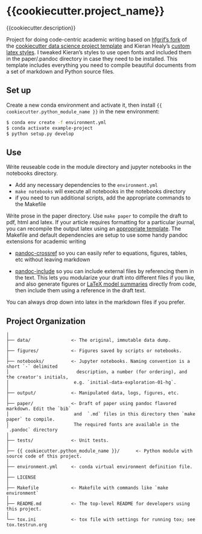 # {{cookiecutter.project_name}}

{{cookiecutter.description}}

Project for doing code-centric academic writing based on
[hfgrif’s fork](https://github.com/hgrif/cookiecutter-ds-python) of the
[cookiecutter data science project template](https://drivendata.github.io/cookiecutter-data-science/)
and Kieran Healy’s [custom latex styles](https://github.com/hgrif/cookiecutter-ds-python). I
tweaked Kieran’s styles to use open fonts and included them in the paper/.pandoc directory
in case they need to be installed. This template includes everything you need to compile beautiful documents from a set of markdown and Python source files.

## Set up

Create a new conda environment and activate it, then install `{{ cookiecutter.python_module_name }}` in the new environment:

```bash
$ conda env create -f environment.yml
$ conda activate example-project 
$ python setup.py develop
```

## Use

Write reuseable code in the module directory and jupyter notebooks in the notebooks
directory. 

  - Add any necessary dependencies to the `environment.yml` 
  - `make notebooks` will execute all notebooks in the notebooks directory
  - if you need to run additional scripts, add the appropriate commands to the Makefile

Write prose in the paper directory.
Use `make paper` to compile the draft to pdf, html and latex.
If your article requires formatting for a particular journal, you can recompile the output
latex using an
[appropriate template](http://www.latextemplates.com/template/elseviers-elsarticle-document-class). The Makefile and default dependencies are setup to use some handy pandoc extensions for academic writing 

  - [pandoc-crossref](https://lierdakil.github.io/pandoc-crossref/) so you can easily refer to equations, figures, tables, etc without leaving markdown

  - [pandoc-include](https://github.com/DCsunset/pandoc-include) so you can include external files by referencing them in the text. This lets you modularize your draft into different files if you like, and also generate figures or
[LaTeX model summaries](https://www.statsmodels.org/stable/generated/statsmodels.iolib.summary2.Summary.as_latex.html)
directly from code, then include them using a reference in the draft text.


You can always drop down into latex in the markdown files if you prefer.

## Project Organization

    │
    ├── data/               <- The original, immutable data dump. 
    │
    ├── figures/            <- Figures saved by scripts or notebooks.
    │
    ├── notebooks/          <- Jupyter notebooks. Naming convention is a short `-` delimited 
    │                         description, a number (for ordering), and the creator's initials,
    │                        e.g. `initial-data-exploration-01-hg`.
    │
    ├── output/             <- Manipulated data, logs, figures, etc.
    │
    ├── paper/              <- Draft of paper using pandoc flavored markdown. Edit the `bib`
    │                        and  `.md` files in this directory then `make paper` to compile.
    │                        The required fonts are available in the `.pandoc` directory
    │
    ├── tests/              <- Unit tests.
    │
    ├── {{ cookiecutter.python_module_name }}/      <- Python module with source code of this project.
    │
    ├── environment.yml     <- conda virtual environment definition file.
    │
    ├── LICENSE
    │
    ├── Makefile            <- Makefile with commands like `make environment`
    │
    ├── README.md           <- The top-level README for developers using this project.
    │
    └── tox.ini             <- tox file with settings for running tox; see tox.testrun.org
